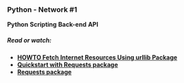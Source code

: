 ### **Python - Network #1**
**Python** **Scripting** **Back-end** **API**

##### Read or watch:
- [**HOWTO Fetch Internet Resources Using urllib Package**](https://docs.python.org/3/howto/urllib2.html)
- [**Quickstart with Requests package**](https://requests.readthedocs.io/en/latest/)
- [**Requests package**](https://pypi.org/project/requests/)
